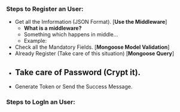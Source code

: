 ### Steps to Register an User:
- Get all the Imformation (JSON Format). [**Use the Middleware**]
    - **What is a middleware?**
    - Something which happens in middle...
    - Example: 
- Check all the Mandatory Fields. [**Mongoose Model Validation**]
- Already Register (Take care of this situation) [**Mongoose Query**]
- Take care of Password (Crypt it).
    - 
- Generate Token or Send the Success Message.

### Steps to LogIn an User:
